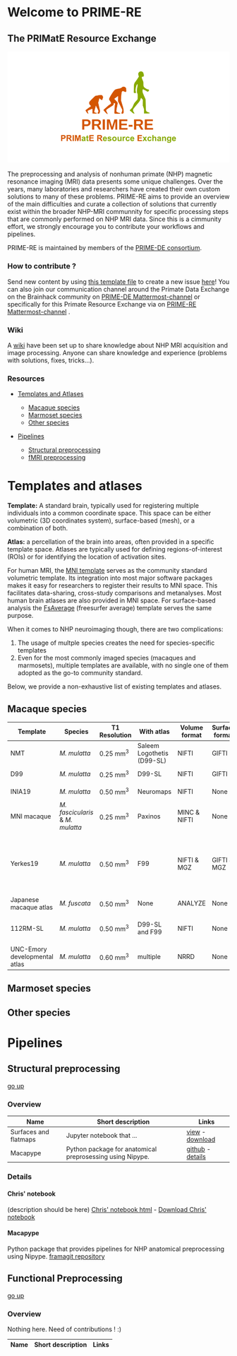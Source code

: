 # Welcome to PRIME-RE
## The PRIMatE Resource Exchange

![logo](images/social_preview_image.png)

The preprocessing and analysis of nonhuman primate (NHP) magnetic resonance imaging (MRI) data presents some unique challenges. Over the years, many laboratories and researchers have created their own custom solutions to many of these problems. PRIME-RE aims to provide an overview of the main difficulties and curate a collection of solutions that currently exist within the broader NHP-MRI communnity for specific processing steps that are commonly performed on NHP MRI data. Since this is a cimmunity effort, we strongly encourage you to contribute your workflows and pipelines. 

PRIME-RE is maintained by members of the [PRIME-DE consortium](http://fcon_1000.projects.nitrc.org/indi/indiPRIME.html). 

### How to contribute ?
Send new content by using [this template file](New_Resource_Template.md) to create a new issue [here](https://github.com/PRIME-RE/prime-re.github.io/issues)! You can also join our communication channel around the Primate Data Exchange on the Brainhack community on [PRIME-DE Mattermost-channel](https://mattermost.brainhack.org/brainhack/channels/prime-de) or specifically for this Primate Resource Exchange via on [PRIME-RE Mattermost-channel](https://mattermost.brainhack.org/brainhack/channels/prime-re) .

### Wiki
A [wiki](https://github.com/PRIME-RE/prime-re.github.io/wiki/Structural-preprocessing) have been set up to share knowledge about NHP MRI acquisition and image processing. Anyone can share knowledge and experience (problems with solutions, fixes, tricks...).

<a name="summary"></a> 
### Resources
- [Templates and Atlases](#atlases)
    - [Macaque species](#macaque_atlases)
    - [Marmoset species](#marmoset_atlases)
    - [Other species](#other_atlases)

- [Pipelines](#pipelines)
    - [Structural preprocessing](#structpreproc)
    - [fMRI preprocessing](#funcpreproc)

<a name="atlases"></a>
# Templates and atlases
**Template:** A standard brain, typically used for registering multiple individuals into a common coordinate space. This space can be either volumetric (3D coordinates system), surface-based (mesh), or a combination of both.

**Atlas:** a percellation of the brain into areas, often provided in a specific template space. Atlases are typically used for defining regions-of-interest (ROIs) or for identifying the location of activation sites.

For human MRI, the [MNI template](http://www.bic.mni.mcgill.ca/ServicesAtlases/ICBM152NLin2009) serves as the community standard volumetric template. Its integration into most major software packages makes it easy for researchers to register their results to MNI space. This facilitates data-sharing, cross-study comparisons and metanalyses. Most human brain atlases are also provided in MNI space. For surface-based analysis the [FsAverage](https://surfer.nmr.mgh.harvard.edu/fswiki/FsAverage) (freesurfer average) template serves the same purpose.

When it comes to NHP neuroimaging though, there are two complications:
1. The usage of multple species creates the need for species-specific templates
2. Even for the most commonly imaged species (macaques and marmosets), multiple templates are available, with no single one of them adopted as the go-to community standard.

Below, we provide a non-exhaustive list of existing templates and atlases.

<a name="macaque_atlases"></a>
## Macaque species

| Template | Species | T1 Resolution | With atlas | Volume format | Surface format | Links |
| --- | --- | --- | --- | --- | --- | --- |
| NMT | _M. mulatta_ | 0.25 mm<sup>3</sup> | Saleem Logothetis (D99-SL) | NIFTI | GIFTI | [reference](https://www.ncbi.nlm.nih.gov/pmc/articles/PMC5660669/) [download](https://github.com/jms290/NMT) |
| D99 | _M. mulatta_ | 0.25 mm<sup>3</sup> | D99-SL | NIFTI | GIFTI | [reference](https://www.ncbi.nlm.nih.gov/pmc/articles/PMC6075609/) [download](https://afni.nimh.nih.gov/Macaque) |
| INIA19 | _M. mulatta_ | 0.50 mm<sup>3</sup> | Neuromaps | NIFTI | None | [reference](https://www.ncbi.nlm.nih.gov/pmc/articles/PMC3515865/) [download](https://www.nitrc.org/projects/inia19/https://www.nitrc.org/projects/inia19/) |
| MNI macaque | _M. fascicularis_ & _M. mulatta_ | 0.25 mm<sup>3</sup> | Paxinos | MINC & NIFTI | None | [reference](https://www.ncbi.nlm.nih.gov/pubmed/21256229) - [download](http://www.bic.mni.mcgill.ca/ServicesAtlases/Macaque) |
| Yerkes19 | _M. mulatta_ | 0.50 mm<sup>3</sup> | F99 | NIFTI & MGZ | GIFTI & MGZ | [reference 1](https://www.pnas.org/content/115/22/E5183) [reference 2](https://www.ncbi.nlm.nih.gov/pmc/articles/PMC3500860/) [download 1](https://balsa.wustl.edu/reference/show/976nz) [download 2](https://github.com/Washington-University/NHPPipelines) |
| Japanese macaque atlas| _M. fuscata_ | 0.50 mm<sup>3</sup> | None | ANALYZE | None | [reference](https://www.ncbi.nlm.nih.gov/pmc/articles/PMC3221050/) [download](https://brainatlas.brain.riken.jp/jm/modules/xoonips/listitem.php?index_id=9) |
| 112RM-SL | _M. mulatta_ | 0.50 mm<sup>3</sup> | D99-SL and F99 | NIFTI | None | [reference](https://www.ncbi.nlm.nih.gov/pmc/articles/PMC2659879/) [download](http://brainmap.wisc.edu/pages) currently unavailable |
| UNC-Emory developmental atlas | _M. mulatta_ | 0.60 mm<sup>3</sup> | multiple | NRRD | None | [reference](https://www.ncbi.nlm.nih.gov/pmc/articles/PMC5222830//) [download](https://www.nitrc.org/projects/macaque_atlas/) |

<a name="marmoset_atlases"></a>
## Marmoset species

<a name="other_atlases"></a>
## Other species

<a name="pipelines"></a> 
# Pipelines
<a name="structpreproc"></a> 
## Structural preprocessing
[go up](#summary)
### Overview

| Name | Short description | Links |
| --- | --- | --- |
| Surfaces and flatmaps | Jupyter notebook that ... | [view](structural_preprocessing/surfaces_and_flatmaps_notebook/Surfaces_and_Flatmaps.html) - [download](structural_preprocessing/surfaces_and_flatmaps_notebook/Surfaces_and_Flatmaps.ipynb) |
| Macapype | Python package for anatomical preprosessing using Nipype. | [github](https://framagit.org/mars-hackat2019/anat-mri-pipeline/macapype) - [details](https://github.com/PRIME-RE/prime-re.github.io/issues/7) |

### Details
#### Chris' notebook
(description should be here)
[Chris' notebook html](structural_preprocessing/surfaces_and_flatmaps_notebook/Surfaces_and_Flatmaps.html)  - [Download Chris' notebook](structural_preprocessing/surfaces_and_flatmaps_notebook/Surfaces_and_Flatmaps.ipynb)
#### Macapype
Python package that provides pipelines for NHP anatomical preprocessing using Nipype.
[framagit repository](https://framagit.org/mars-hackat2019/anat-mri-pipeline/macapype)


<a name="funcpreproc"></a>
## Functional Preprocessing
[go up](#summary)
### Overview
Nothing here. Need of contributions ! :)

| Name | Short description | Links |
| --- | --- | --- |

